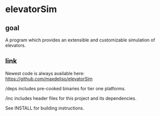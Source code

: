 elevatorSim
===========

goal
----
A program which provides an extensible and customizable simulation of elevators.

link
----
Newest code is always available here: https://github.com/maxdeliso/elevatorSim

/deps includes pre-cooked binaries for tier one platforms.

/inc includes header files for this project and its dependencies.

See INSTALL for building instructions.
